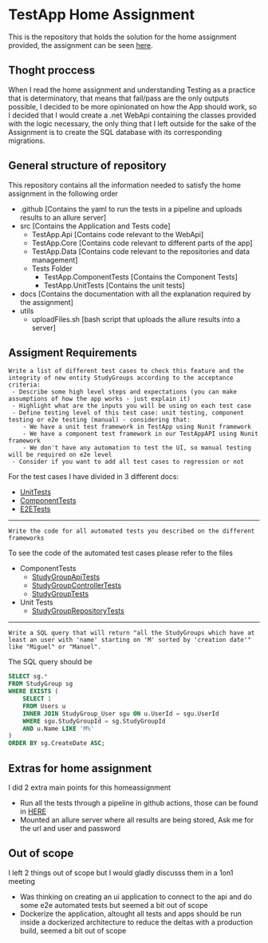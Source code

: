 # TestApp Home Assignment

This is the repository that holds the solution for the home assignment provided, the assignment can be seen [here](docs/homeassignment.md).

## Thoght proccess

When I read the home assignment and understanding Testing as a practice that is determinatory, that means that fail/pass are the only outputs possible, I decided to be more opinionated on how the App should work, so I decided that I would create a .net WebApi containing the classes provided with the logic necessary, the only thing that I left outside for the sake of the Assignment is to create the SQL database with its corresponding migrations. 

## General structure of repository

This repository contains all the information needed to satisfy the home assignment in the following order

 -  .github [Contains the yaml to run the tests in a pipeline and uploads results to an allure server]
 -  src [Contains the Application and Tests code]
    - TestApp.Api [Contains code relevant to the WebApi]
    - TestApp.Core [Contains code relevant to different parts of the app]
    - TestApp.Data [Contains code relevant to the repositories and data management]
    - Tests Folder
        - TestApp.ComponentTests [Contains the Component Tests]
        - TestApp.UnitTests [Contains the unit tests]
- docs [Contains the documentation with all the explanation required by the assignment]
- utils
    - uploadFiles.sh [bash script that uploads the allure results into a server]


## Assigment Requirements

```
Write a list of different test cases to check this feature and the integrity of new entity StudyGroups according to the acceptance criteria:
 - Describe some high level steps and expectations (you can make assumptions of how the app works - just explain it)
 - Highlight what are the inputs you will be using on each test case
 - Define testing level of this test case: unit testing, component testing or e2e testing (manual) - considering that:
    - We have a unit test framework in TestApp using Nunit framework
    - We have a component test framework in our TestAppAPI using Nunit framework
    - We don't have any automation to test the UI, so manual testing will be required on e2e level  
 - Consider if you want to add all test cases to regression or not
``` 

 For the test cases I have divided in 3 different docs:
- [UnitTests](docs/unittests.md)
- [ComponentTests](docs/componenttests.md)
- [E2ETests](docs/e2etests.md)

---

```
Write the code for all automated tests you described on the different frameworks
```

To see the code of the automated test cases please refer to the files

 - ComponentTests
    - [StudyGroupApiTests](src/Tests/TestApp.ComponentTests/StudyGroupApiTests.cs)
    - [StudyGroupControllerTests](src/Tests/TestApp.UnitTests/Api/StudyGroupControllerTests.cs)
    - [StudyGroupTests](src/Tests/TestApp.UnitTests/Core/StudyGroupTests.cs)
  - Unit Tests
      - [StudyGroupRepositoryTests](src/Tests/TestApp.UnitTests/Data/StudyGroupRepositoryTests.cs)

---

```
Write a SQL query that will return "all the StudyGroups which have at least an user with 'name' starting on 'M' sorted by 'creation date'" like "Miguel" or "Manuel".
```

The SQL query should be 

``` sql
SELECT sg.*
FROM StudyGroup sg
WHERE EXISTS (
    SELECT 1
    FROM Users u
    INNER JOIN StudyGroup_User sgu ON u.UserId = sgu.UserId
    WHERE sgu.StudyGroupId = sg.StudyGroupId
    AND u.Name LIKE 'M%'
)
ORDER BY sg.CreateDate ASC;
```

## Extras for home assignment

I did 2 extra main points for this homeassignment
 - Run all the tests through a pipeline in github actions, those can be found in [HERE](https://github.com/testershaven/TestApp/actions)
 - Mounted an allure server where all results are being stored, Ask me for the url and user and password

## Out of scope

I left 2 things out of scope but I would gladly discusss them in a 1on1 meeting 

 - Was thinking on creating an ui application to connect to the api and do some e2e automated tests but seemed a bit out of scope
 - Dockerize the application, altought all tests and apps should be run inside a dockerized architecture to reduce the deltas with a production build, seemed a bit out of scope